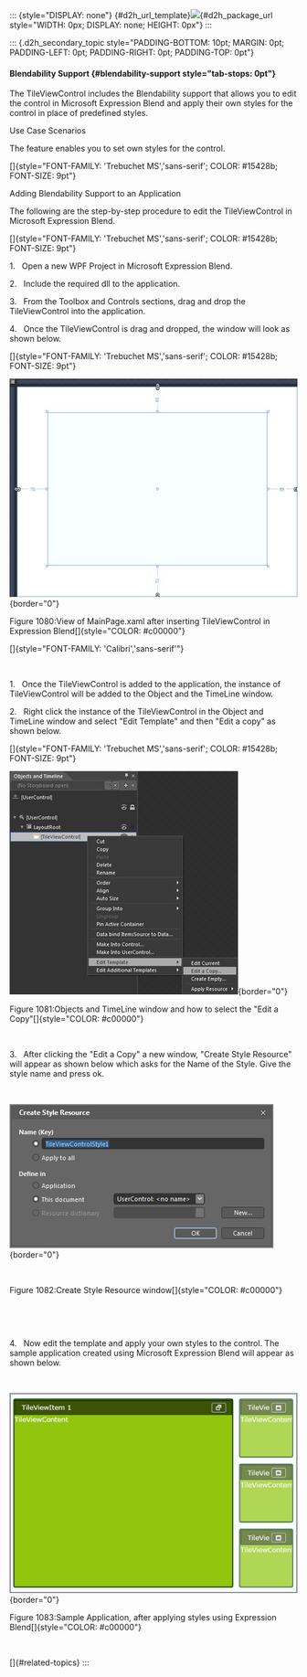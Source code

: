 ::: {style="DISPLAY: none"}
[](ms-xhelp:///?Id=d2h_url_template){#d2h_url_template}![](!package_url!){#d2h_package_url style="WIDTH: 0px; DISPLAY: none; HEIGHT: 0px"}
:::

::: {.d2h_secondary_topic style="PADDING-BOTTOM: 10pt; MARGIN: 0pt; PADDING-LEFT: 0pt; PADDING-RIGHT: 0pt; PADDING-TOP: 0pt"}
#### Blendability Support {#blendability-support style="tab-stops: 0pt"}

The TileViewControl includes the Blendability support that allows you to edit the control in Microsoft Expression Blend and apply their own styles for the control in place of predefined styles.

Use Case Scenarios

The feature enables you to set own styles for the control.

[]{style="FONT-FAMILY: 'Trebuchet MS','sans-serif'; COLOR: #15428b; FONT-SIZE: 9pt"} 

Adding Blendability Support to an Application

The following are the step-by-step procedure to edit the TileViewControl in Microsoft Expression Blend.

[]{style="FONT-FAMILY: 'Trebuchet MS','sans-serif'; COLOR: #15428b; FONT-SIZE: 9pt"} 

1.   Open a new WPF Project in Microsoft Expression Blend.

2.   Include the required dll to the application.

3.   From the Toolbox and Controls sections, drag and drop the TileViewControl into the application.

4.   Once the TileViewControl is drag and dropped, the window will look as shown below.

[]{style="FONT-FAMILY: 'Trebuchet MS','sans-serif'; COLOR: #15428b; FONT-SIZE: 9pt"} 

![](ImagesExt/image30_967.jpg){border="0"}

Figure 1080:View of MainPage.xaml after inserting TileViewControl in Expression Blend[]{style="COLOR: #c00000"}

[]{style="FONT-FAMILY: 'Calibri','sans-serif'"} 

 

1.   Once the TileViewControl is added to the application, the instance of TileViewControl will be added to the Object and the TimeLine window.

2.   Right click the instance of the TileViewControl in the Object and TimeLine window and select "Edit Template" and then "Edit a copy" as shown below.

[]{style="FONT-FAMILY: 'Trebuchet MS','sans-serif'; COLOR: #15428b; FONT-SIZE: 9pt"} 

![](ImagesExt/image30_968.jpg){border="0"}

Figure 1081:Objects and TimeLine window and how to select the "Edit a Copy"[]{style="COLOR: #c00000"}

 

3.   After clicking the "Edit a Copy" a new window, "Create Style Resource" will appear as shown below which asks for the Name of the Style. Give the style name and press ok.

 

![](ImagesExt/image30_969.png){border="0"}

 

Figure 1082:Create Style Resource window[]{style="COLOR: #c00000"}

 

 

4.   Now edit the template and apply your own styles to the control. The sample application created using Microsoft Expression Blend will appear as shown below.

 

![](ImagesExt/image30_970.png){border="0"}

Figure 1083:Sample Application, after applying styles using Expression Blend[]{style="COLOR: #c00000"}

 

[]{#related-topics}
:::
